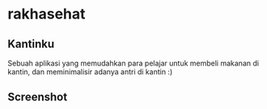 # rakhasehat

## Kantinku
Sebuah aplikasi yang memudahkan para pelajar untuk membeli makanan di kantin, dan meminimalisir adanya antri di kantin :)

## Screenshot
